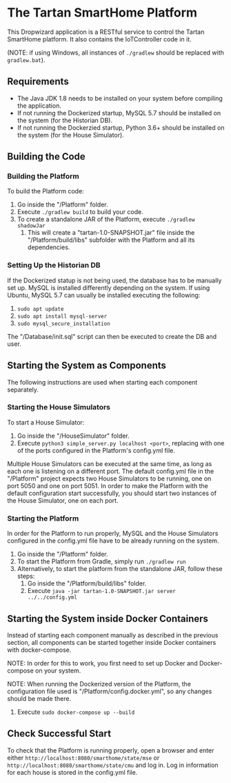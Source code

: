# The Tartan SmartHome Platform

This Dropwizard application is a RESTful service to control the Tartan SmartHome platform. 
It also contains the IoTController code in it.

(NOTE: if using Windows, all instances of `./gradlew` should be replaced with `gradlew.bat`).

## Requirements
- The Java JDK 1.8 needs to be installed on your system before compiling the application.
- If not running the Dockerized startup, MySQL 5.7 should be installed on the system (for the Historian DB).
- If not running the Dockerzied startup, Python 3.6+ should be installed on the system (for the House Simulator).


## Building the Code

### Building the Platform

To build the Platform code:

1. Go inside the "/Platform" folder.
1. Execute `./gradlew build` to build your code.
1. To create a standalone JAR of the Platform, execute `./gradlew shadowJar`
   1. This will create a "tartan-1.0-SNAPSHOT.jar" file inside the "/Platform/build/libs" subfolder with the Platform and all its dependencies.

### Setting Up the Historian DB

If the Dockerized statup is not being used, the database has to be manually set up. MySQL is installed differently depending
on the system. If using Ubuntu, MySQL 5.7 can usually be installed executing the following:

1. `sudo apt update`
1. `sudo apt install mysql-server`
1. `sudo mysql_secure_installation`
 
The "/Database/init.sql" script can then be executed to create the DB and user. 

## Starting the System as Components

The following instructions are used when starting each component separately.

### Starting the House Simulators
To start a House Simulator:

1. Go inside the "/HouseSimulator" folder.
1. Execute `python3 simple_server.py localhost <port>`, replacing <port> with one of the ports configured in the Platform's config.yml file.

Multiple House Simulators can be executed at the same time, as long as each one is listening on a different port. The default
config.yml file in the "/Platform" project expects two House Simulators to be running, one on port 5050 and one on port 5051. 
In order to make the Platform with the default configuration start successfully, you should start two instances of the House Simulator, one on each port.

### Starting the Platform

In order for the Platform to run properly, MySQL and the House Simulators configured in the config.yml file have to be already running on the system.

1. Go inside the "/Platform" folder.
1. To start the Platform from Gradle, simply run `./gradlew run`
1. Alternatively, to start the platform from the standalone JAR, follow these steps:
    1. Go inside the "/Platform/build/libs" folder.
    1. Execute `java -jar tartan-1.0-SNAPSHOT.jar server ../../config.yml`

## Starting the System inside Docker Containers

Instead of starting each component manually as described in the previous section, all components can be started together inside Docker containers with docker-compose. 

NOTE: In order for this to work, you first need to set up Docker and Docker-compose on your system.

NOTE: When running the Dockerized version of the Platform, the configuration file used is "/Platform/config.docker.yml", so any changes
should be made there.

1. Execute `sudo docker-compose up --build`

## Check Successful Start

To check that the Platform is running properly, open a browser and enter either `http://localhost:8080/smarthome/state/mse` or `http://localhost:8080/smarthome/state/cmu` and log in.
Log in information for each house is stored in the config.yml file.
